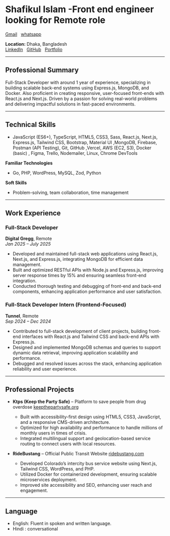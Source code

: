 # Shafikul Islam -Front end engineer looking for Remote role

[Gmail](mailto:shafiktanbir@gmail.com)  &nbsp; [whatsapp](https://wa.me/+8801776498126)  

**Location:** Dhaka, Bangladesh  
[LinkedIn](https://www.linkedin.com/in/md-shafik-285a34370/) &nbsp; [GitHub](https://github.com/si-tanbir) &nbsp; [Portfolio](https://shafik-protfolio.vercel.app/)

---

## Professional Summary

Full-Stack Developer with around 1 year of experience, specializing in building scalable back-end systems using Express.js, MongoDB, and Docker. Also proficient in creating responsive, user-focused front-ends with React.js and Next.js. Driven by a passion for solving real-world problems and delivering impactful solutions in fast-paced environments.

---

## Technical Skills

- JavaScript (ES6+), TypeScript, HTML5, CSS3, Sass, React.js, Next.js, Express.js, Tailwind CSS, Bootstrap, Material UI ,MongoDB, Firebase, Postman (API Testing), Git, GitHub ,Vercel, AWS (EC2, S3), Docker (basic) , Figma, Trello, Nodemailer, Linux, Chrome DevTools

**Familiar Technologies**

- Go, PHP, WordPress, MySQL, Zod, Python

**Soft Skills**

- Problem-solving, team collaboration, time management

---

## Work Experience

### **Full-Stack Developer**
**Digital Gregg**, Remote  
*Jan 2025 – July 2025*

- Developed and maintained full-stack web applications using React.js, Next.js, and Express.js, integrating MongoDB for efficient data management.
- Built and optimized RESTful APIs with Node.js and Express.js, improving server response times by 15% and ensuring seamless front-end integration.
- Conducted thorough testing and debugging of front-end and back-end components, enhancing application performance and user satisfaction.

### **Full-Stack Developer Intern (Frontend-Focused)**
**Tunnel**, Remote  
*Sep 2024 – Dec 2024*

- Contributed to full-stack development of client projects, building front-end interfaces with React.js and Tailwind CSS and back-end APIs with Express.js.
- Designed and implemented MongoDB schemas and queries to support dynamic data retrieval, improving application scalability and performance.
- Debugged and resolved issues across the stack, enhancing application reliability and user experience.

---

## Professional Projects

- **Ktps (Keep the Party Safe)** – Platform to save people from drug overdose [keepthepartysafe.org](https://keepthepartysafe.org)
  - Built with accessibility-first design using HTML5, CSS3, JavaScript, and a responsive CMS-driven architecture.
  - Optimized for high availability and performance to handle millions of monthly users in times of crisis.
  - Integrated multilingual support and geolocation-based service routing to connect users with local resources.

- **RideBustang** – Official Public Transit Website [ridebustang.com](https://ridebustang.com)
  - Developed Colorado’s intercity bus service website using Next.js, Tailwind CSS, WordPress, and PHP.
  - Utilized Docker for containerized development, ensuring scalable microservices deployment.
  - Improved site accessibility and SEO, enhancing user reach and engagement.

---


## Language

- English: Fluent in spoken and written language.
- Hindi : conversational
